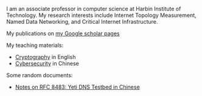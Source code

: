 I am an associate professor in computer science at Harbin Institute of Technology. My research interests include Internet Topology Measurement, Named Data Networking, and Critical Internet Infrastructure.

My publications on [my Google scholar pages](https://scholar.google.com/citations?user=LGxVOfAAAAAJ&hl=en)

My teaching materials:

- [Cryptography](https://github.com/YuZhang/crypto2014) in English
- [Cybersecurity](https://github.com/YuZhang/Security-Courseware) in Chinese

Some random documents:

- [Notes on RFC 8483: Yeti DNS Testbed in Chinese](./doc/RFC8483-notes-Chinese.md)